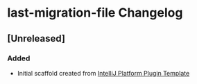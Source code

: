 <!-- Keep a Changelog guide -> https://keepachangelog.com -->

# last-migration-file Changelog

## [Unreleased]
### Added
- Initial scaffold created from [IntelliJ Platform Plugin Template](https://github.com/JetBrains/intellij-platform-plugin-template)
